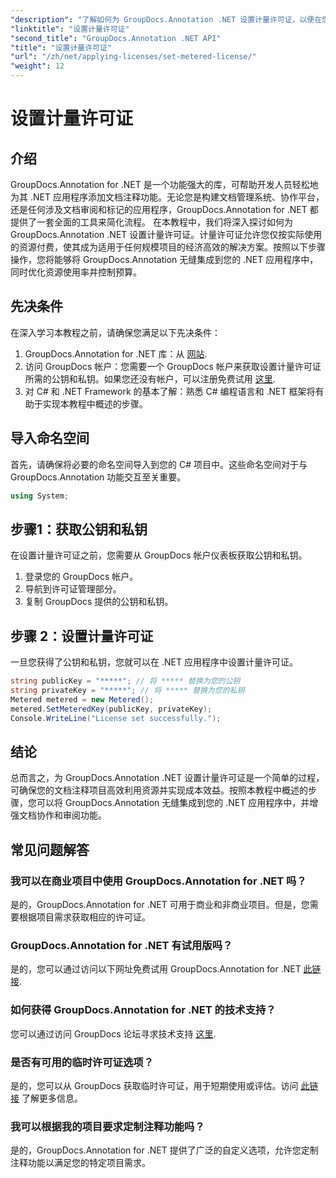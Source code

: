 ```yaml
---
"description": "了解如何为 GroupDocs.Annotation .NET 设置计量许可证，以便在您的 .NET 应用程序中使用资源和记录注释功能。"
"linktitle": "设置计量许可证"
"second_title": "GroupDocs.Annotation .NET API"
"title": "设置计量许可证"
"url": "/zh/net/applying-licenses/set-metered-license/"
"weight": 12
---
```


# 设置计量许可证

## 介绍
GroupDocs.Annotation for .NET 是一个功能强大的库，可帮助开发人员轻松地为其 .NET 应用程序添加文档注释功能。无论您是构建文档管理系统、协作平台，还是任何涉及文档审阅和标记的应用程序，GroupDocs.Annotation for .NET 都提供了一套全面的工具来简化流程。
在本教程中，我们将深入探讨如何为 GroupDocs.Annotation .NET 设置计量许可证。计量许可证允许您仅按实际使用的资源付费，使其成为适用于任何规模项目的经济高效的解决方案。按照以下步骤操作，您将能够将 GroupDocs.Annotation 无缝集成到您的 .NET 应用程序中，同时优化资源使用率并控制预算。
## 先决条件
在深入学习本教程之前，请确保您满足以下先决条件：
1. GroupDocs.Annotation for .NET 库：从 [网站](https://releases。groupdocs.com/annotation/net/).
2. 访问 GroupDocs 帐户：您需要一个 GroupDocs 帐户来获取设置计量许可证所需的公钥和私钥。如果您还没有帐户，可以注册免费试用 [这里](https://releases。groupdocs.com/).
3. 对 C# 和 .NET Framework 的基本了解：熟悉 C# 编程语言和 .NET 框架将有助于实现本教程中概述的步骤。

## 导入命名空间
首先，请确保将必要的命名空间导入到您的 C# 项目中。这些命名空间对于与 GroupDocs.Annotation 功能交互至关重要。
```csharp
using System;
```
## 步骤1：获取公钥和私钥
在设置计量许可证之前，您需要从 GroupDocs 帐户仪表板获取公钥和私钥。
1. 登录您的 GroupDocs 帐户。
2. 导航到许可证管理部分。
3. 复制 GroupDocs 提供的公钥和私钥。
## 步骤 2：设置计量许可证
一旦您获得了公钥和私钥，您就可以在 .NET 应用程序中设置计量许可证。
```csharp
string publicKey = "*****"; // 将 ***** 替换为您的公钥
string privateKey = "*****"; // 将 ***** 替换为您的私钥
Metered metered = new Metered();
metered.SetMeteredKey(publicKey, privateKey);
Console.WriteLine("License set successfully.");
```

## 结论
总而言之，为 GroupDocs.Annotation .NET 设置计量许可证是一个简单的过程，可确保您的文档注释项目高效利用资源并实现成本效益。按照本教程中概述的步骤，您可以将 GroupDocs.Annotation 无缝集成到您的 .NET 应用程序中，并增强文档协作和审阅功能。
## 常见问题解答
### 我可以在商业项目中使用 GroupDocs.Annotation for .NET 吗？
是的，GroupDocs.Annotation for .NET 可用于商业和非商业项目。但是，您需要根据项目需求获取相应的许可证。
### GroupDocs.Annotation for .NET 有试用版吗？
是的，您可以通过访问以下网址免费试用 GroupDocs.Annotation for .NET [此链接](https://releases。groupdocs.com/).
### 如何获得 GroupDocs.Annotation for .NET 的技术支持？
您可以通过访问 GroupDocs 论坛寻求技术支持 [这里](https://forum。groupdocs.com/c/annotation/10).
### 是否有可用的临时许可证选项？
是的，您可以从 GroupDocs 获取临时许可证，用于短期使用或评估。访问 [此链接](https://purchase.groupdocs.com/temporary-license/) 了解更多信息。
### 我可以根据我的项目要求定制注释功能吗？
是的，GroupDocs.Annotation for .NET 提供了广泛的自定义选项，允许您定制注释功能以满足您的特定项目需求。